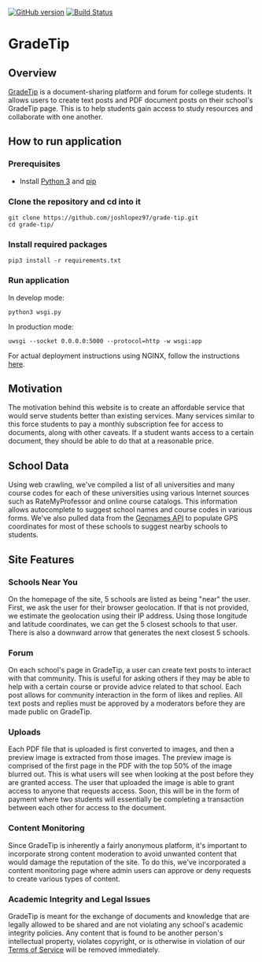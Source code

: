 [![GitHub version](https://badge.fury.io/gh/joshlopez97%2Fgrade-tip.svg)](https://badge.fury.io/gh/joshlopez97%2Fgrade-tip)
[![Build Status](https://travis-ci.org/joshlopez97/grade-tip.svg?branch=master)](https://travis-ci.org/joshlopez97/grade-tip)
# GradeTip
## Overview
[GradeTip](https://gradetip.com) is a document-sharing platform and forum for college students. It allows users to create text posts and PDF document posts on their school's GradeTip page. This is to help students gain access to study resources and collaborate with one another.  
## How to run application
### Prerequisites
- Install [Python 3](https://docs.python-guide.org/starting/installation/) and [pip](https://pip.pypa.io/en/stable/installing/)

### Clone the repository and cd into it
```
git clone https://github.com/joshlopez97/grade-tip.git
cd grade-tip/
```

### Install required packages
```
pip3 install -r requirements.txt
```

### Run application
In develop mode:
```
python3 wsgi.py
```
In production mode:
```
uwsgi --socket 0.0.0.0:5000 --protocol=http -w wsgi:app
```
For actual deployment instructions using NGINX, follow the instructions [here](https://www.digitalocean.com/community/tutorials/how-to-serve-flask-applications-with-uwsgi-and-nginx-on-ubuntu-16-04).

## Motivation
The motivation behind this website is to create an affordable service that would serve students better than existing services. Many services similar to this force students to pay a monthly subscription fee for access to documents, along with other caveats. If a student wants access to a certain document, they should be able to do that at a reasonable price. 

## School Data
Using web crawling, we've compiled a list of all universities and many course codes for each of these universities using various Internet sources such as RateMyProfessor and online course catalogs. This information allows autocomplete to suggest school names and course codes in various forms. We've also pulled data from the [Geonames API](http://www.geonames.org/export/web-services.html) to populate GPS coordinates for most of these schools to suggest nearby schools to students.

## Site Features
### Schools Near You
On the homepage of the site, 5 schools are listed as being "near" the user. First, we ask the user for their browser geolocation. If that is not provided, we estimate the geolocation using their IP address. Using those longitude and latitude coordinates, we can get the 5 closest schools to that user. There is also a downward arrow that generates the next closest 5 schools. 
### Forum
On each school's page in GradeTip, a user can create text posts to interact with that community. This is useful for asking others if they may be able to help with a certain course or provide advice related to that school. Each post allows for community interaction in the form of likes and replies. All text posts and replies must be approved by a moderators before they are made public on GradeTip.
### Uploads
Each PDF file that is uploaded is first converted to images, and then a preview image is extracted from those images. The preview image is comprised of the first page in the PDF with the top 50% of the image blurred out. This is what users will see when looking at the post before they are granted access.
The user that uploaded the image is able to grant access to anyone that requests access. Soon, this will be in the form of payment where two students will essentially be completing a transaction between each other for access to the document.
### Content Monitoring
Since GradeTip is inherently a fairly anonymous platform, it's important to incorporate strong content moderation to avoid unwanted content that would damage the reputation of the site. To do this, we've incorporated a content monitoring page where admin users can approve or deny requests to create various types of content.
### Academic Integrity and Legal Issues
GradeTip is meant for the exchange of documents and knowledge that are legally allowed to be shared and are not violating any school's academic integrity policies. Any content that is found to be another person's intellectual property, violates copyright, or is otherwise in violation of our [Terms of Service](https://gradetip.com/terms) will be removed immediately.
